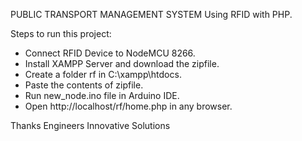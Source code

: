 PUBLIC TRANSPORT MANAGEMENT SYSTEM 
Using RFID with PHP.

Steps to run this project:

* Connect RFID Device to NodeMCU 8266.
* Install XAMPP Server and download the zipfile.
* Create a folder rf in C:\xampp\htdocs.
* Paste the contents of zipfile.
* Run new_node.ino file in Arduino IDE.
* Open http://localhost/rf/home.php in any browser.

Thanks
Engineers Innovative Solutions
